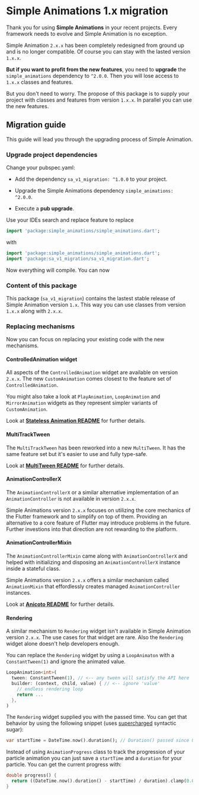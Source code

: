 # Simple Animations 1.x migration

Thank you for using **Simple Animations** in your recent projects. Every framework needs to evolve and Simple Animation is no exception.

Simple Animation `2.x.x` has been completely redesigned from ground up and is no longer compatible. Of course you can stay with the lasted version `1.x.x`. 

**But if you want to profit from the new features**, you need to **upgrade** the `simple_animations` dependency to `^2.0.0`. Then you will lose access to `1.x.x` classes and features.

But you don't need to worry. The propose of this package is to supply your project with classes and features from version `1.x.x`. In parallel you can use the new features.

## Migration guide

This guide will lead you through the upgrading process of Simple Animation.

### Upgrade project dependencies 

Change your pubspec.yaml:

- Add the dependency `sa_v1_migration: ^1.0.0` to your project.

- Upgrade the Simple Animations dependency `simple_animations: ^2.0.0`.

- Execute a **pub upgrade**.

Use your IDEs search and replace feature to replace

```dart
import 'package:simple_animations/simple_animations.dart';
```

with

```dart
import 'package:simple_animations/simple_animations.dart';
import 'package:sa_v1_migration/sa_v1_migration.dart';
```

Now everything will compile. You can now

### Content of this package

This package (`sa_v1_migration`) contains the lastest stable release of Simple Animation version `1.x`. This way you can use classes from version `1.x.x` along with `2.x.x`.


### Replacing mechanisms

Now you can focus on replacing your existing code with the new mechanisms.

#### ControlledAnimation widget

All aspects of the `ControlledAnimation` widget are available on version `2.x.x`. The new `CustomAnimation` comes closest to the feature set of `ControlledAnimation`.

You might also take a look at `PlayAnimation`, `LoopAnimation` and `MirrorAnimation` widgets as they represent simpler variants of `CustomAnimation`.

Look at [**Stateless Animation README**](https://pub.dev/packages/sa_stateless_animation) for further details.


#### MultiTrackTween

The `MultiTrackTween` has been reworked into a new `MultiTween`. It has the same feature set but it's easier to use and fully type-safe.

Look at [**MultiTween README**](https://pub.dev/packages/sa_multi_tween) for further details.


#### AnimationControllerX

The `AnimationControllerX` or a similar alternative implementation of an `AnimationController` is not available in version `2.x.x`.

Simple Animations version `2.x.x` focuses on utilizing the core mechanics of the Flutter framework and to simplify on top of them. Providing an alternative to a core feature of Flutter may introduce problems in the future. Further investions into that direction are not rewarding to the platform.

#### AnimationControllerMixin

The `AnimationControllerMixin` came along with `AnimationControllerX` and helped with initializing and disposing an `AnimationControllerX` instance inside a stateful class.

Simple Animations version `2.x.x` offers a similar mechanism called `AnimationMixin` that effordlessly creates managed `AnimationController` instances. 

Look at [**Anicoto README**](https://pub.dev/packages/sa_anicoto) for further details.

#### Rendering

A similar mechanism to `Rendering` widget isn't available in Simple Animation version `2.x.x`. The use cases for that widget are rare. Also the `Rendering` widget alone doesn't help developers enough.

You can replace the `Rendering` widget by using a `LoopAnimaton` with a `ConstantTween(1)` and ignore the animated value.

```dart
LoopAnimation<int>(
  tween: ConstantTween(1), // <-- any tween will satisfy the API here
  builder: (context, child, value) { // <-- ignore 'value'
    // endless rendering loop
    return ...
  },
)
```

The `Rendering` widget supplied you with the passed time. You can get that behavior by using the following snippet (uses [supercharged](https://pub.dev/packages/supercharged) syntactic sugar):

```dart
var startTime = DateTime.now().duration(); // Duration() passed since 01.01.1970
```

Instead of using `AnimationProgress` class to track the progression of your particle animation you can just save a `startTime` and a `duration` for your particle. You can get the current progress with:

```dart
double progress() {
  return ((DateTime.now().duration() - startTime) / duration).clamp(0.0, 1.0);
}
```